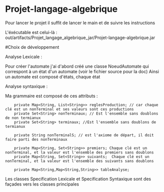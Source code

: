 # Projet-langage-algebrique
 
 Pour lancer le projet il suffit de lancer le main et de suivre les instructions
 
 L'éxécutable est celui-là :  out/artifacts/Projet_langage_algebrique_jar/Projet-langage-algebrique.jar
 
 
#Choix de développement

Analyse Lexicale : 

Pour créer l'automate j'ai d'abord créé une classe NoeudAutomate qui correspont à un état d'un automate (voir le fichier source pour la doc)
Ainsi un automate est composé d'états, chaque état 


Analyse syntaxique :

Ma grammaire est composé de ces attributs : 
```
    private Map<String, List<String>> reglesProduction; // car chaque clé est un nonTerminal et ses valeurs sont ces productions
    private Set<String> nonTerminaux; // Est l'ensemble sans doublons de non termianux
    private Set<String> terminaux; //Est l'ensemble sans doublons de termianux

    private String nonTerminalS; // est l'axiome de départ, il doit faire parti des nonTerminaux 

    private Map<String, Set<String>> premiers; Chaque clé est un nonTerminal, et la valeur est l'ensemble des premiers sans doublons
    private Map<String, Set<String>> suivants;  Chaque clé est un nonTerminal, et la valeur est l'ensemble des suivants sans doublons

    private Map<String,Map<String,String>> tableAnalyse;
```

Les classes Specification Lexicale et Specification Syntaxique sont des façades vers les classes principales